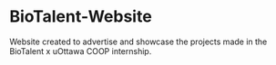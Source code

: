 # BioTalent-Website
Website created to advertise and showcase the projects made in the BioTalent x uOttawa COOP internship. 
